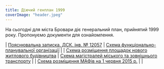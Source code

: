 ```yaml
---
title: Діючий генплан 1999
coverImage: "header.jpeg"
---
```


На сьогодні для міста Бровари діє генеральний план, прийнятий 1999 року. Пропонуємо документи для ознайомлення.

| [Пояснювальна записка. ДСК. інв. № 12057](https://drive.google.com/file/d/0B5GzpYvnFyhtWjRVaFpZTlJ1NEU/view?usp=sharing) | [Схема функціонально-планувальної організації](https://drive.google.com/file/d/0B5GzpYvnFyhtRFZJdHpSNC04VUE/view?usp=sharing&resourcekey=0-0NR_Gxag5Hnwi93rg4RqnQ) |
| [Схема розміщення площадок нового житлового будівництва](https://drive.google.com/file/d/0B5GzpYvnFyhtel9xcm43S0VwT1k/view?usp=sharing) | [Схема магістралей міського та зовнішнього транспорту](https://drive.google.com/file/d/0B5GzpYvnFyhtOUVUVW16ZklzY0U/view?usp=sharing) |
| [Схема розміщення МАФів на 1 червня 2015 р.](https://drive.google.com/file/d/0By2guNGEQkueSlpBQjM2UmZpSjA/view?usp=sharing&resourcekey=0-cre66yks6qe1_wKkUkM4-w) | |
